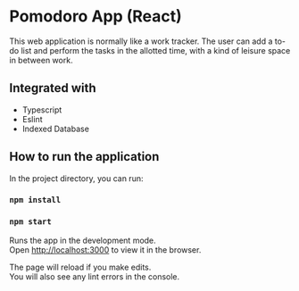 # Pomodoro App (React)

This web application is normally like a work tracker. The user can add a to-do list and perform the tasks in the allotted time, with a kind of leisure space in between work.

## Integrated with

- Typescript
- Eslint
- Indexed Database

## How to run the application

In the project directory, you can run:

### `npm install`
### `npm start`

Runs the app in the development mode.\
Open [http://localhost:3000](http://localhost:3000) to view it in the browser.

The page will reload if you make edits.\
You will also see any lint errors in the console.

